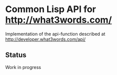 Common Lisp API for http://what3words.com/
=========================================

Implementation of the api-function described at http://developer.what3words.com/api/

Status
---------
Work in progress

